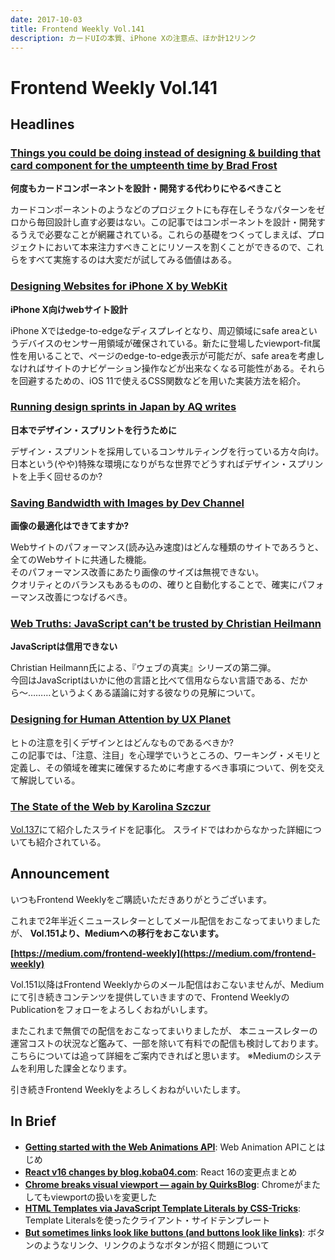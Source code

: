 ```yaml
---
date: 2017-10-03
title: Frontend Weekly Vol.141
description: カードUIの本質、iPhone Xの注意点、ほか計12リンク
---
```


# Frontend Weekly Vol.141

## Headlines

### [Things you could be doing instead of designing & building that card component for the umpteenth time by Brad Frost](http://bradfrost.com/blog/post/things-you-could-be-doing-instead-of-designing-building-that-card-component-for-the-umpteenth-time/)

**何度もカードコンポーネントを設計・開発する代わりにやるべきこと**

カードコンポーネントのようなどのプロジェクトにも存在しそうなパターンをゼロから毎回設計し直す必要はない。この記事ではコンポーネントを設計・開発するうえで必要なことが網羅されている。これらの基礎をつくってしまえば、プロジェクトにおいて本来注力すべきことにリソースを割くことができるので、これらをすべて実施するのは大変だが試してみる価値はある。

### [Designing Websites for iPhone X by WebKit](https://webkit.org/blog/7929/designing-websites-for-iphone-x/)

**iPhone X向けwebサイト設計**

iPhone Xではedge-to-edgeなディスプレイとなり、周辺領域にsafe areaというデバイスのセンサー用領域が確保されている。新たに登場したviewport-fit属性を用いることで、ページのedge-to-edge表示が可能だが、safe areaを考慮しなければサイトのナビゲーション操作などが出来なくなる可能性がある。それらを回避するための、iOS 11で使えるCSS関数などを用いた実装方法を紹介。

### [Running design sprints in Japan by AQ writes](https://medium.com/aq-writes/running-design-sprints-in-japan-d17fc63d7613)

**日本でデザイン・スプリントを行うために**

デザイン・スプリントを採用しているコンサルティングを行っている方々向け。  
日本という(やや)特殊な環境になりがちな世界でどうすればデザイン・スプリントを上手く回せるのか?

### [Saving Bandwidth with Images by Dev Channel](https://medium.com/dev-channel/saving-bandwidth-with-images-8c28f52b5ef7)

**画像の最適化はできてますか?**

Webサイトのパフォーマンス(読み込み速度)はどんな種類のサイトであろうと、全てのWebサイトに共通した機能。  
そのパフォーマンス改善にあたり画像のサイズは無視できない。  
クオリティとのバランスもあるものの、確りと自動化することで、確実にパフォーマンス改善につなげるべき。

### [Web Truths: JavaScript can’t be trusted by Christian Heilmann](https://christianheilmann.com/2017/09/26/web-truths-javascript-cant-be-trusted/)

**JavaScriptは信用できない**

Christian Heilmann氏による、『ウェブの真実』シリーズの第二弾。  
今回はJavaScriptはいかに他の言語と比べて信用ならない言語である、だから〜………というよくある議論に対する彼なりの見解について。

### [Designing for Human Attention by UX Planet](https://uxplanet.org/designing-for-human-attention-ac0abe3d657d)

ヒトの注意を引くデザインとはどんなものであるべきか?  
この記事では、「注意、注目」を心理学でいうところの、ワーキング・メモリと定義し、その領域を確実に確保するために考慮するべき事項について、例を交えて解説している。

### [The State of the Web by Karolina Szczur](https://medium.com/@fox/talk-the-state-of-the-web-3e12f8e413b3)

[Vol.137](https://frontendweekly.tokyo/frontend-weekly-vol-137-c8b453244c92)にて紹介したスライドを記事化。
スライドではわからなかった詳細についても紹介されている。

## Announcement

いつもFrontend Weeklyをご購読いただきありがとうございます。

これまで2年半近くニュースレターとしてメール配信をおこなってまいりましたが、
**Vol.151より、Mediumへの移行をおこないます。**

**[https://medium.com/frontend-weekly](https://medium.com/frontend-weekly)**

Vol.151以降はFrontend Weeklyからのメール配信はおこないませんが、Mediumにて引き続きコンテンツを提供していきますので、Frontend WeeklyのPublicationをフォローをよろしくおねがいします。

またこれまで無償での配信をおこなってまいりましたが、
本ニュースレターの運営コストの状況など鑑みて、一部を除いて有料での配信も検討しております。
こちらについては追って詳細をご案内できればと思います。
※Mediumのシステムを利用した課金となります。

引き続きFrontend Weeklyをよろしくおねがいいたします。

## In Brief

- [**Getting started with the Web Animations API**](https://lisilinhart.info/posts/waapi-introduction): Web Animation APIことはじめ
- [**React v16 changes by blog.koba04.com**](http://blog.koba04.com/post/2017/09/27/react-v16-changes/): React 16の変更点まとめ
- [**Chrome breaks visual viewport — again by QuirksBlog**](https://www.quirksmode.org/blog/archives/2017/09/chrome_breaks_v.html): Chromeがまたしてもviewportの扱いを変更した
- [**HTML Templates via JavaScript Template Literals by CSS-Tricks**](https://css-tricks.com/html-templates-via-javascript-template-literals/): Template Literalsを使ったクライアント・サイドテンプレート
- [**But sometimes links look like buttons (and buttons look like links)**](https://medium.com/simple-human/but-sometimes-links-look-like-buttons-and-buttons-look-like-links-9b371c57b3d2): ボタンのようなリンク、リンクのようなボタンが招く問題について
